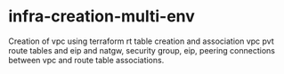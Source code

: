 # infra-creation-multi-env

Creation of vpc using terraform
rt table creation and association
vpc pvt route tables and eip and natgw, security group, eip, peering connections between vpc and route table associations.